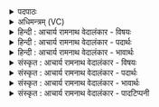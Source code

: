 <details><summary>पदपाठः</summary>

वि꣣भ्रा꣢ट्। वि꣣। भ्रा꣢ट्। बृ꣣ह꣢त्। पि꣣बतु। सोम्य꣢म्। म꣡धु꣢꣯। आ꣡युः꣢꣯। द꣡ध꣢꣯त्। य꣣ज्ञ꣡प꣢तौ। य꣣ज्ञ꣢। प꣣तौ। अ꣡वि꣢꣯ह्रुतम्। अ꣡वि꣢꣯। ह्रु꣣तम्। वा꣡त꣢꣯जूतः। वा꣡त꣢꣯। जू꣣तः। यः꣢। अ꣣भिर꣡क्ष꣢ति। अ꣣भि। र꣡क्ष꣢꣯ति। त्म꣡ना꣢꣯। प्र꣣जाः꣢। प्र। जाः꣢। पि꣣पर्त्ति। बहुधा꣢। वि। रा꣣जति। ६२८।
</details>

<details><summary>अधिमन्त्रम् (VC)</summary>

- सूर्यः
- विभ्राट् सौर्यः
- जगती
- निषादः
- आरण्यं काण्डम्
</details>

<details><summary>हिन्दी : आचार्य रामनाथ वेदालंकार - विषयः</summary>

आगे इस दशति में सब ऋचाओं का सूर्य देवता है। इस ऋचा में सूर्य के दृष्टान्त से परमात्मा का वर्णन किया गया है।
</details>

<details><summary>हिन्दी : आचार्य रामनाथ वेदालंकार - पदार्थः</summary>

पदार्थान्वयभाषाः -  (विभ्राट्) सूर्य के समान तेजस्वी परमात्मा (बृहत्) महान्, (सोम्यम्) ज्ञान एवं कर्म रूप सोम से युक्त (मधु) मधुर भक्तिरस को (पिबतु) पान करे और वह (यज्ञपतौ) यजमान को (अविह्रुतम्) अकुटिल (आयुः) जीवन (दधत्) प्रदान करे, (वातजूतः) प्राणायाम से प्रेरित (यः) जो परमात्मा (त्मना) स्वयम् (प्रजाः) प्रजाओं की (अभिरक्षति) रक्षा करता है तथा (पिपर्ति) उन्हें शक्ति से पूर्ण करता है और (बहुधा) सच्चिदानन्दस्वरूप, निराकार, सर्वशक्तिमान् आदि अनेक रूपों में (विराजति) विशेष रूप से शोभित होता है। यहाँ श्लेष से सूर्य के पक्ष में भी अर्थयोजना करनी चाहिए ॥२॥
</details>

<details><summary>हिन्दी : आचार्य रामनाथ वेदालंकार - भावार्थः</summary>

भावार्थभाषाः -  जैसे तेजस्वी सूर्य समुद्र आदि के जल का पान करता है, वैसे तेजस्वी परमेश्वर भक्तजनों के भक्तिरस का पान करता है। जैसे सूर्य दीर्घायुष्य प्रदान करता है, वैसे परमेश्वर अकुटिल जीवन प्रदान करता है। जैसे अपने अन्दर विद्यमान घनीभूत हवाओं से गतिमान् हुआ सूर्य मनुष्यों की रक्षा करता है, वैसे योगियों के प्राणायाम के अभ्यासों द्वारा हृदय में प्रेरित परमेश्वर उन योगीजनों की रक्षा करता है। जैसे सूर्य प्रजाओं का पालन करता है और प्रतिमास विभिन्न रूपों में प्रकट होता है, वैसे परमेश्वर प्रजाजनों का पालन करता तथा उन्हें पूर्ण बनाता है और अनेक रूपों में उपासकों के हृदय में प्रकाशित होता है ॥२॥
</details>

<details><summary>संस्कृत : आचार्य रामनाथ वेदालंकार - विषयः</summary>

अथाग्रे सर्वासां सूर्यो देवता। सूर्यदृष्टान्तेन परमात्मानं वर्णयति।
</details>

<details><summary>संस्कृत : आचार्य रामनाथ वेदालंकार - पदार्थः</summary>

पदार्थान्वयभाषाः -  (विभ्राट्) सूर्यवद् विभ्राजमानः परमात्मा (बृहत्) महत् (सोम्यम्) ज्ञानकर्मरूपेण सोमेन युक्तम्। अत्र सोमशब्दात् ‘मये च। अ० ४।४।१३८’ इति मयडर्थे यः प्रत्ययः। (मधु) मधुरं भक्तिरसम् (पिबतु) आस्वादयतु, किञ्च सः (यज्ञपतौ) यजमाने (अविह्रुतम्) अकुटिलम्। ह्वृ कौटिल्ये, ‘ह्रु ह्वरेश्छन्दसि। अ० ७।२।३१’ इति धातोः ह्रुः आदेशः। (आयुः) जीवनम् (दधत्) स्थापयन्, भवत्विति शेषः, (वातजूतः) वातेन प्राणायामेन जूतः प्रेरितः (यः) परमात्मा (त्मना) आत्मना। ‘मन्त्रेष्वाङ्यादेरात्मनः। अ० ६।४।१४१’ इत्याकारलोपः। (प्रजाः) जनान् (अभिरक्षति) परित्रायते, (पिपर्ति) शक्त्या पूरयति, (बहुधा) बहुप्रकारेण सच्चिदानन्द-स्वरूप-निराकार-सर्वशक्तिमद्-दयाल्वादिरूपेण (विराजति) विशेषेण शोभते च। अत्र श्लेषेण सूर्यपक्षेऽप्यर्थो योजनीयः ॥२॥२
</details>

<details><summary>संस्कृत : आचार्य रामनाथ वेदालंकार - भावार्थः</summary>

भावार्थभाषाः -  यथा भ्राजमानः सूर्यः समुद्रादीनां सलिलं पिबति तथा विभ्राजमानः परमेश्वरः भक्तजनानां भक्तिरसं पिबति। यथा सूर्यो दीर्घायुष्यं प्रयच्छति तथा परमेश्वरोऽकुटिलं जीवनं प्रयच्छति। यथा स्वाभ्यन्तरे विद्यमानैर्घनीभूतैर्वायुभिर्गतिमयः सूर्यो जनानभिरक्षति, तथा योगिनां प्राणायामाभ्यासैर्हृदये प्रेरितः परमेश्वरस्तान् रक्षति। यथा सूर्यः प्रजाः पालयति प्रतिमासं विभिन्नरूपैश्च प्रकटीभवति तथा परमेश्वरो जनान् पालयति पूरयति वा, बहुभी रूपैश्चोपासकानां हृदि प्रकाशते ॥२॥
</details>

<details><summary>संस्कृत : आचार्य रामनाथ वेदालंकार - पादटिप्पनी</summary>

टिप्पणी:   १. ऋ० १०।१७०।१, य० ३३।३०, उभयत्र ‘प्रजाः पुपोष पुरुधा विराजति’ इति पाठः। साम० १४५३। २. दयानन्दर्षिर्मन्त्रमिमं यजुर्भाष्ये “हे राजादयो मनुष्याः ! यथा सूर्यो वृष्टिद्वारा सर्वेषां जीवनं पालयति तद्वत् सद्गुणैर्महान्तो भूत्वा न्यायविनयाभ्यां प्रजाः सततं रक्षन्तु” इत्यर्थे व्याख्यातवान्।
</details>